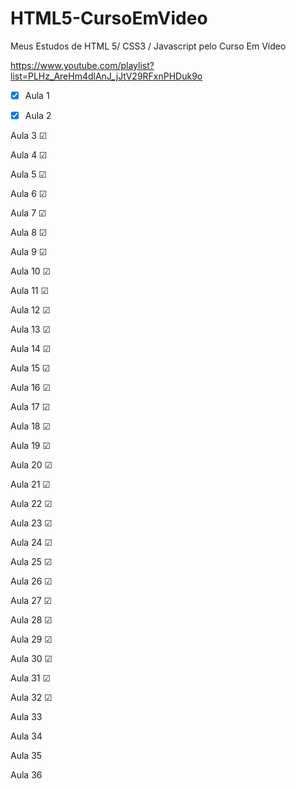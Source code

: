 # HTML5-CursoEmVideo

Meus Estudos de HTML 5/ CSS3 / Javascript pelo Curso Em Vídeo

https://www.youtube.com/playlist?list=PLHz_AreHm4dlAnJ_jJtV29RFxnPHDuk9o

- [x] Aula 1 

- [x] Aula 2

Aula 3 ☑

Aula 4 ☑

Aula 5 ☑

Aula 6 ☑

Aula 7 ☑

Aula 8 ☑

Aula 9 ☑

Aula 10 ☑

Aula 11 ☑

Aula 12 ☑

Aula 13 ☑

Aula 14 ☑

Aula 15 ☑

Aula 16 ☑

Aula 17 ☑

Aula 18 ☑

Aula 19 ☑

Aula 20 ☑

Aula 21 ☑

Aula 22 ☑

Aula 23 ☑

Aula 24 ☑

Aula 25 ☑

Aula 26 ☑

Aula 27 ☑

Aula 28 ☑

Aula 29 ☑

Aula 30 ☑

Aula 31 ☑ 

Aula 32 ☑

Aula 33

Aula 34

Aula 35

Aula 36

